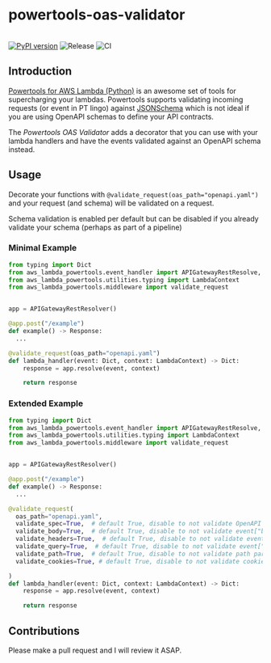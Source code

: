 # powertools-oas-validator
<br>[![PyPI version](https://badge.fury.io/py/powertools-oas-validator.svg)](https://pypi.org/project/powertools-oas-validator/) ![Release](https://github.com/RasmusFangel/powertools-oas-validator/workflows/Release/badge.svg) ![CI](https://github.com/RasmusFangel/powertools-oas-validator/workflows/CI/badge.svg)

## Introduction

[Powertools for AWS Lambda (Python)](https://github.com/aws-powertools/powertools-lambda-python) is an awesome set of tools for supercharging your lambdas. Powertools supports validating incoming requests (or event in PT lingo) against [JSONSchema](https://json-schema.org/) which is not ideal if you are using OpenAPI schemas to define your API contracts.

The *Powertools OAS Validator* adds a decorator that you can use with your lambda handlers and have the events validated against an OpenAPI schema instead.


## Usage
Decorate your functions with `@validate_request(oas_path="openapi.yaml")` and your request (and schema) will be validated on a request.

Schema validation is enabled per default but can be disabled if you already validate your schema (perhaps as part of a pipeline)

### Minimal Example

```python
from typing import Dict
from aws_lambda_powertools.event_handler import APIGatewayRestResolve, Rresponse
from aws_lambda_powertools.utilities.typing import LambdaContext
from aws_lambda_powertools.middleware import validate_request


app = APIGatewayRestResolver()

@app.post("/example")
def example() -> Response:
  ...

@validate_request(oas_path="openapi.yaml")
def lambda_handler(event: Dict, context: LambdaContext) -> Dict:
    response = app.resolve(event, context)

    return response
```


### Extended Example
```python
from typing import Dict
from aws_lambda_powertools.event_handler import APIGatewayRestResolve, Rresponse
from aws_lambda_powertools.utilities.typing import LambdaContext
from aws_lambda_powertools.middleware import validate_request


app = APIGatewayRestResolver()

@app.post("/example")
def example() -> Response:
  ...

@validate_request(
  oas_path="openapi.yaml",
  validate_spec=True,  # default True, disable to not validate OpenAPI Schema
  validate_body=True,  # default True, disable to not validate event["body"]
  validate_headers=True,  # default True, disable to not validate event["headers"]
  validate_query=True,  # default True, disable to not validate event["rawQueryString"]
  validate_path=True,  # default True, disable to not validate path parameters
  validate_cookies=True, # default True, disable to not validate cookies

)
def lambda_handler(event: Dict, context: LambdaContext) -> Dict:
    response = app.resolve(event, context)

    return response
```

## Contributions
Please make a pull request and I will review it ASAP.

